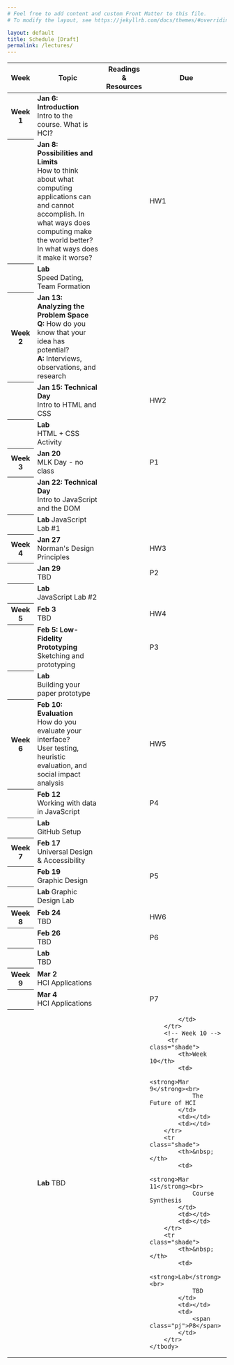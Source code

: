 ```yaml
---
# Feel free to add content and custom Front Matter to this file.
# To modify the layout, see https://jekyllrb.com/docs/themes/#overriding-theme-defaults

layout: default
title: Schedule [Draft]
permalink: /lectures/
---
```


<table class="schedule">
    <thead>
        <tr>
            <th>Week</th>
            <th>Topic</th>
            <th>Readings & Resources</th>
            <th>Due</th>
        </tr>
    </thead>
    <tbody>
        <!-- Week 1 -->
        <tr>
            <th>Week 1</th>
            <td>
                <strong>Jan 6: Introduction</strong><br>
                Intro to the course. What is HCI?
            </td>
            <td></td>
            <td></td>
        </tr>
        <tr>
            <th>&nbsp;</th>
            <td>
                <strong>Jan 8: Possibilities and Limits</strong><br>
                How to think about what computing applications can and cannot accomplish. In what ways does computing make the world better? In what ways does it make it worse?
            </td>
            <td></td>
            <td><span class="hw">HW1</span></td>
        </tr>
        <tr>
            <th>&nbsp;</th>
            <td>
                <strong>Lab</strong><br>
                Speed Dating, Team Formation
            </td>
            <td></td>
            <td></td>
        </tr>
        <!-- Week 2 -->
         <tr class="shade">
            <th>Week 2</th>
            <td>
                <strong>Jan 13: Analyzing the Problem Space</strong><br>
                <strong>Q:</strong> How do you know that your idea has potential?<br>
                <strong>A:</strong> Interviews, observations, and research 
            </td>
            <td></td>
            <td></td>
        </tr>
        <tr class="shade">
            <th>&nbsp;</th>
            <td>
                <strong>Jan 15: Technical Day</strong><br>
                Intro to HTML and CSS
            </td>
            <td></td>
            <td><span class="hw">HW2</span></td>
        </tr>
        <tr class="shade">
            <th>&nbsp;</th>
            <td>
                <strong>Lab</strong><br>
                HTML + CSS Activity
            </td>
            <td></td>
            <td></td>
        </tr>
        <!-- Week 3 -->
        <tr>
            <th>Week 3</th>
            <td>
                <strong>Jan 20</strong><br>
                MLK Day - no class
            </td>
            <td></td>
            <td><span class="pj">P1</span></td>
        </tr>
        <tr>
            <th>&nbsp;</th>
            <td>
                <strong>Jan 22: Technical Day</strong><br>
                Intro to JavaScript and the DOM
            </td>
            <td></td>
            <td></td>
        </tr>
        <tr>
            <th>&nbsp;</th>
            <td>
                <strong>Lab</strong>
                JavaScript Lab #1
            </td>
            <td></td>
            <td></td>
        </tr>
        <!-- Week 4 -->
         <tr class="shade">
            <th>Week 4</th>
            <td>
                <strong>Jan 27</strong><br>
                Norman's Design Principles
            </td>
            <td></td>
            <td><span class="hw">HW3</span></td>
        </tr>
        <tr class="shade">
            <th>&nbsp;</th>
            <td>
                <strong>Jan 29</strong><br>
                TBD
            </td>
            <td></td>
            <td><span class="pj">P2</span></td>
        </tr>
        <tr class="shade">
            <th>&nbsp;</th>
            <td>
                <strong>Lab</strong><br>
                JavaScript Lab #2
            </td>
            <td></td>
            <td></td>
        </tr>
        <!-- Week 5 -->
        <tr>
            <th>Week 5</th>
            <td>
                <strong>Feb 3</strong><br>
                TBD
            </td>
            <td></td>
            <td><span class="hw">HW4</span></td>
        </tr>
        <tr>
            <th>&nbsp;</th>
            <td>
                <strong>Feb 5: Low-Fidelity Prototyping</strong><br>
                Sketching and prototyping
            </td>
            <td></td>
            <td><span class="pj">P3</span></td>
        </tr>
        <tr>
            <th>&nbsp;</th>
            <td>
                <strong>Lab</strong><br>
                Building your paper prototype
            </td>
            <td></td>
            <td></td>
        </tr>
        <!-- Week 6 -->
         <tr class="shade">
            <th>Week 6</th>
            <td>
                <strong>Feb 10: Evaluation</strong><br>
                How do you evaluate your interface?<br>
                User testing, heuristic evaluation, and social impact analysis
            </td>
            <td></td>
            <td><span class="hw">HW5</span></td>
        </tr>
        <tr class="shade">
            <th>&nbsp;</th>
            <td>
                <strong>Feb 12</strong><br>
                Working with data in JavaScript
            </td>
            <td></td>
            <td><span class="pj">P4</span></td>
        </tr>
        <tr class="shade">
            <th>&nbsp;</th>
            <td>
                <strong>Lab</strong><br>
                GitHub Setup
            </td>
            <td></td>
            <td></td>
        </tr>
        <!-- Week 7 -->
        <tr>
            <th>Week 7</th>
            <td>
                <strong>Feb 17</strong><br>
                Universal Design & Accessibility
            </td>
            <td></td>
            <td></td>
        </tr>
        <tr>
            <th>&nbsp;</th>
            <td>
                <strong>Feb 19</strong><br>
                Graphic Design
            </td>
            <td></td>
            <td><span class="pj">P5</span></td>
        </tr>
        <tr>
            <th>&nbsp;</th>
            <td>
                <strong>Lab</strong>
                Graphic Design Lab
            </td>
            <td></td>
            <td></td>
        </tr>
        <!-- Week 8 -->
         <tr class="shade">
            <th>Week 8</th>
            <td>
                <strong>Feb 24</strong><br>
                TBD
            </td>
            <td></td>
            <td><span class="hw">HW6</span></td>
        </tr>
        <tr class="shade">
            <th>&nbsp;</th>
            <td>
                <strong>Feb 26</strong><br>
                TBD
            </td>
            <td></td>
            <td><span class="pj">P6</span></td>
        </tr>
        <tr class="shade">
            <th>&nbsp;</th>
            <td>
                <strong>Lab</strong><br>
                TBD
            </td>
            <td></td>
            <td></td>
        </tr>
        <!-- Week 9 -->
        <tr>
            <th>Week 9</th>
            <td>
                <strong>Mar 2</strong><br>
                HCI Applications
            </td>
            <td></td>
            <td></td>
        </tr>
        <tr>
            <th>&nbsp;</th>
            <td>
                <strong>Mar 4</strong><br>
                HCI Applications
            </td>
            <td></td>
            <td><span class="pj">P7</span></td>
        </tr>
        <tr>
            <th>&nbsp;</th>
            <td>
                <strong>Lab</strong>
                TBD
            </td>
            <td></td>
            <td>
                
            </td>
        </tr>
        <!-- Week 10 -->
         <tr class="shade">
            <th>Week 10</th>
            <td>
                <strong>Mar 9</strong><br>
                The Future of HCI
            </td>
            <td></td>
            <td></td>
        </tr>
        <tr class="shade">
            <th>&nbsp;</th>
            <td>
                <strong>Mar 11</strong><br>
                Course Synthesis
            </td>
            <td></td>
            <td></td>
        </tr>
        <tr class="shade">
            <th>&nbsp;</th>
            <td>
                <strong>Lab</strong><br>
                TBD
            </td>
            <td></td>
            <td>
                <span class="pj">P8</span>
            </td>
        </tr>
    </tbody>
</table>
